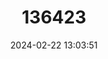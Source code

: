 ---
title: "136423"
category: "Cynopterus minutus"
draft: false
date: 2024-02-22 13:03:51
languages:
  English: ["Minute Fruit Bat"]
---